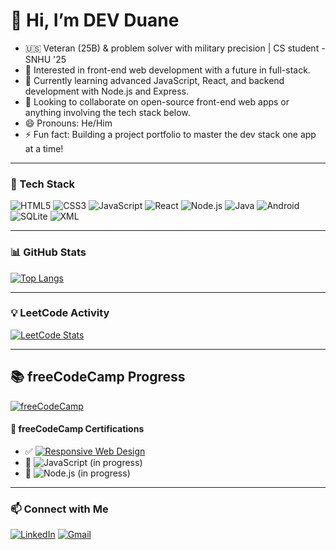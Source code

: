 # 👋 Hi, I’m DEV Duane

- 🇺🇸 Veteran (25B) & problem solver with military precision | CS student - SNHU '25
- 👀 Interested in front-end web development with a future in full-stack.
- 🌱 Currently learning advanced JavaScript, React, and backend development with Node.js and Express.
- 💞️ Looking to collaborate on open-source front-end web apps or anything involving the tech stack below.
- 😄 Pronouns: He/Him
- ⚡ Fun fact: Building a project portfolio to master the dev stack one app at a time!

---

### 🧰 Tech Stack
![HTML5](https://img.shields.io/badge/HTML5-E34F26?style=flat&logo=html5&logoColor=white)
![CSS3](https://img.shields.io/badge/CSS3-1572B6?style=flat&logo=css3&logoColor=white)
![JavaScript](https://img.shields.io/badge/JavaScript-F7DF1E?style=flat&logo=javascript&logoColor=black)
![React](https://img.shields.io/badge/React-20232A?style=flat&logo=react&logoColor=61DAFB)
![Node.js](https://img.shields.io/badge/Node.js-339933?style=flat&logo=nodedotjs&logoColor=white)
![Java](https://img.shields.io/badge/Java-007396?style=flat&logo=java&logoColor=white)
![Android](https://img.shields.io/badge/Android-3DDC84?style=flat&logo=android&logoColor=white)
![SQLite](https://img.shields.io/badge/SQLite-003B57?style=flat&logo=sqlite&logoColor=white)
![XML](https://img.shields.io/badge/XML-FF6600?style=flat&logo=xml&logoColor=white)

---

### 📊 GitHub Stats
[![Top Langs](https://github-readme-stats.vercel.app/api/top-langs/?username=Duane-Wegner&layout=compact&theme=radical)](https://github.com/Duane-Wegner) 

---

### 💡 LeetCode Activity
[![LeetCode Stats](https://leetcard.jacoblin.cool/Duane_Wegner)](https://leetcode.com/Duane_Wegner/)

---

## 📚 freeCodeCamp Progress

[![freeCodeCamp](https://img.shields.io/badge/freeCodeCamp-27273D?style=flat&logo=freecodecamp&logoColor=white)](https://www.freecodecamp.org/D_Wegner)

#### 📜 freeCodeCamp Certifications

- ✅ [![Responsive Web Design](https://img.shields.io/badge/Responsive_Web_Design-E34F26?style=flat&logo=html5&logoColor=white)](https://www.freecodecamp.org/certification/D_Wegner/responsive-web-design)
- 🔄 ![JavaScript](https://img.shields.io/badge/JavaScript_Algorithms_and_Data_Structures-F7DF1E?style=flat&logo=javascript&logoColor=black) (in progress)
- 🔄 ![Node.js](https://img.shields.io/badge/Full_Stack_Developer-339933?style=flat&js&logoColor=white) (in progress)


---

### 📫 Connect with Me
[![LinkedIn](https://img.shields.io/badge/LinkedIn-0A66C2?style=flat&logo=linkedin&logoColor=white)](https://linkedin.com/in/duane-wegner)
[![Gmail](https://img.shields.io/badge/Gmail-D14836?style=flat&logo=gmail&logoColor=white)](mailto:duane.wegner@gmail.com)


